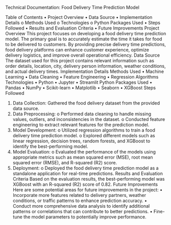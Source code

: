 Technical Documentation: 
Food Delivery Time Prediction Model
 
Table of Contents
•	Project Overview
•	Data Source
•	Implementation Details
o	Methods Used
o	Technologies
o	Python Packages Used
•	Steps Followed
•	Results and Evaluation Criteria
•	Future Improvements
Project Overview
This project focuses on developing a food delivery time prediction model. The primary goal is to accurately estimate the time it takes for food to be delivered to customers. By providing precise delivery time predictions, food delivery platforms can enhance customer experience, optimize delivery logistics, and improve overall operational efficiency.
Data Source
The dataset used for this project contains relevant information such as order details, location, city, delivery person information, weather conditions, and actual delivery times.
Implementation Details
Methods Used
•	Machine Learning
•	Data Cleaning
•	Feature Engineering
•	Regression Algorithms
Technologies
•	Python
•	Jupyter
•	Streamlit
Python Packages Used
•	Pandas
•	NumPy
•	Scikit-learn
•	Matplotlib
•	Seaborn
•	XGBoost
Steps Followed
1.	Data Collection: Gathered the food delivery dataset from the provided data source.
2.	Data Preprocessing:
o	Performed data cleaning to handle missing values, outliers, and inconsistencies in the dataset.
o	Conducted feature engineering to extract relevant features for the prediction model.
3.	Model Development:
o	Utilized regression algorithms to train a food delivery time prediction model.
o	Explored different models such as linear regression, decision trees, random forests, and XGBoost to identify the best-performing model.
4.	Model Evaluation:
o	Evaluated the performance of the models using appropriate metrics such as mean squared error (MSE), root mean squared error (RMSE), and R-squared (R2) score.
5.	Deployment:
o	Deployed the food delivery time prediction model as a standalone application for real-time predictions.
Results and Evaluation Criteria
Based on the evaluation results, the best-performing model was XGBoost with an R-squared (R2) score of 0.82.
Future Improvements
Here are some potential areas for future improvements in the project:
•	Incorporate more features related to delivery partners, weather conditions, or traffic patterns to enhance prediction accuracy.
•	Conduct more comprehensive data analysis to identify additional patterns or correlations that can contribute to better predictions.
•	Fine-tune the model parameters to potentially improve performance.

